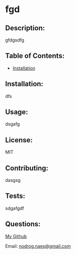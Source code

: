 # fgd #

  ## Description: ##
  
  gfdgsdfg
  
  ## Table of Contents: ##
  
  - [Installation](#installation)
  
  
  
  ## <a name="installation"></a>Installation: ##
  
  dfs
  
  ## Usage: ##
  
  dsgafg
  
  ## License: ##
  
  MIT
  
  ## Contributing: ##
  
  dasgsg
  
  ## Tests: ##
  
  sdgafgdf
  
  ## Questions: ##
  
  [My Github](https://github.com/nodrognaes)

  Email: nodrog.naes@gmail.com
